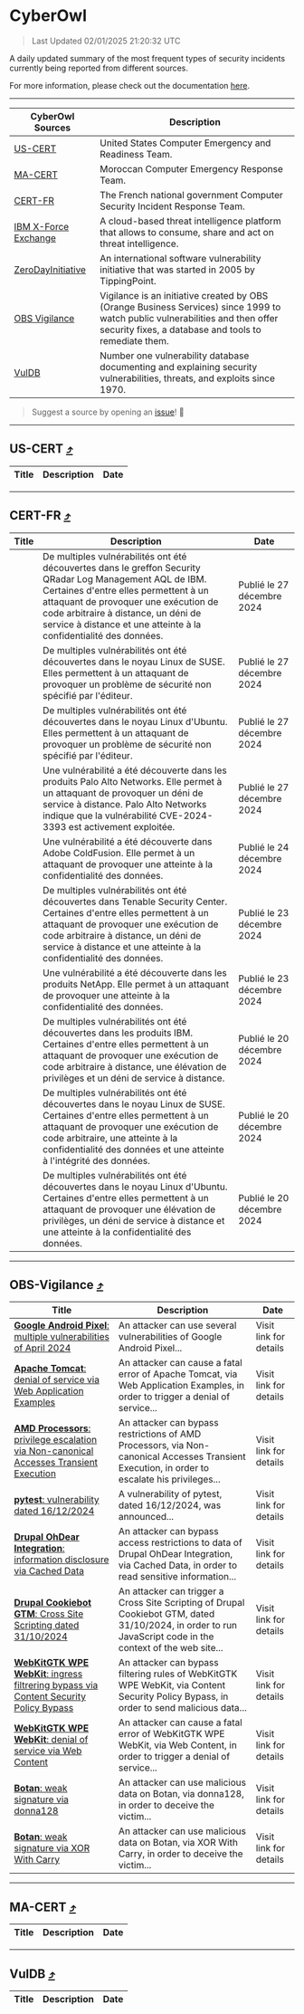 
 <div id='top'></div>

# CyberOwl

 > Last Updated 02/01/2025 21:20:32 UTC
 
 A daily updated summary of the most frequent types of security incidents currently being reported from different sources.
 
 For more information, please check out the documentation [here](./docs/README.md).
 
 ---
 |CyberOwl Sources|Description|
 |---|---|
 |[US-CERT](#us-cert-arrow_heading_up)|United States Computer Emergency and Readiness Team.|
 |[MA-CERT](#ma-cert-arrow_heading_up)|Moroccan Computer Emergency Response Team.|
 |[CERT-FR](#cert-fr-arrow_heading_up)|The French national government Computer Security Incident Response Team.|
 |[IBM X-Force Exchange](#ibmcloud-arrow_heading_up)|A cloud-based threat intelligence platform that allows to consume, share and act on threat intelligence.|
 |[ZeroDayInitiative](#zerodayinitiative-arrow_heading_up)|An international software vulnerability initiative that was started in 2005 by TippingPoint.|
 |[OBS Vigilance](#obs-vigilance-arrow_heading_up)|Vigilance is an initiative created by OBS (Orange Business Services) since 1999 to watch public vulnerabilities and then offer security fixes, a database and tools to remediate them.|
 |[VulDB](#vuldb-arrow_heading_up)|Number one vulnerability database documenting and explaining security vulnerabilities, threats, and exploits since 1970.|
 
 > Suggest a source by opening an [issue](https://github.com/karimhabush/cyberowl/issues)! :raised_hands:
 ---

## US-CERT [:arrow_heading_up:](#cyberowl)

 |Title|Description|Date|
 |---|---|---|
 
 ---

## CERT-FR [:arrow_heading_up:](#cyberowl)

 |Title|Description|Date|
 |---|---|---|
 |[](https://www.cert.ssi.gouv.fr/avis/CERTFR-2024-AVI-1110/)|De multiples vulnérabilités ont été découvertes dans le greffon Security QRadar Log Management AQL de IBM. Certaines d'entre elles permettent à un attaquant de provoquer une exécution de code arbitraire à distance, un déni de service à distance et une atteinte à la confidentialité des données.|Publié le 27 décembre 2024|
 |[](https://www.cert.ssi.gouv.fr/avis/CERTFR-2024-AVI-1109/)|De multiples vulnérabilités ont été découvertes dans le noyau Linux de SUSE. Elles permettent à un attaquant de provoquer un problème de sécurité non spécifié par l'éditeur.|Publié le 27 décembre 2024|
 |[](https://www.cert.ssi.gouv.fr/avis/CERTFR-2024-AVI-1108/)|De multiples vulnérabilités ont été découvertes dans le noyau Linux d'Ubuntu. Elles permettent à un attaquant de provoquer un problème de sécurité non spécifié par l'éditeur.|Publié le 27 décembre 2024|
 |[](https://www.cert.ssi.gouv.fr/avis/CERTFR-2024-AVI-1107/)|Une vulnérabilité a été découverte dans les produits Palo Alto Networks. Elle permet à un attaquant de provoquer un déni de service à distance. Palo Alto Networks indique que la vulnérabilité CVE-2024-3393 est activement exploitée.|Publié le 27 décembre 2024|
 |[](https://www.cert.ssi.gouv.fr/avis/CERTFR-2024-AVI-1106/)|Une vulnérabilité a été découverte dans Adobe ColdFusion. Elle permet à un attaquant de provoquer une atteinte à la confidentialité des données.|Publié le 24 décembre 2024|
 |[](https://www.cert.ssi.gouv.fr/avis/CERTFR-2024-AVI-1105/)|De multiples vulnérabilités ont été découvertes dans Tenable Security Center. Certaines d'entre elles permettent à un attaquant de provoquer une exécution de code arbitraire à distance, un déni de service à distance et une atteinte à la confidentialité des données.|Publié le 23 décembre 2024|
 |[](https://www.cert.ssi.gouv.fr/avis/CERTFR-2024-AVI-1104/)|Une vulnérabilité a été découverte dans les produits NetApp. Elle permet à un attaquant de provoquer une atteinte à la confidentialité des données.|Publié le 23 décembre 2024|
 |[](https://www.cert.ssi.gouv.fr/avis/CERTFR-2024-AVI-1103/)|De multiples vulnérabilités ont été découvertes dans les produits IBM. Certaines d'entre elles permettent à un attaquant de provoquer une exécution de code arbitraire à distance, une élévation de privilèges et un déni de service à distance.|Publié le 20 décembre 2024|
 |[](https://www.cert.ssi.gouv.fr/avis/CERTFR-2024-AVI-1102/)|De multiples vulnérabilités ont été découvertes dans le noyau Linux de SUSE. Certaines d'entre elles permettent à un attaquant de provoquer une exécution de code arbitraire, une atteinte à la confidentialité des données et une atteinte à l'intégrité des données.|Publié le 20 décembre 2024|
 |[](https://www.cert.ssi.gouv.fr/avis/CERTFR-2024-AVI-1101/)|De multiples vulnérabilités ont été découvertes dans le noyau Linux d'Ubuntu. Certaines d'entre elles permettent à un attaquant de provoquer une élévation de privilèges, un déni de service à distance et une atteinte à la confidentialité des données.|Publié le 20 décembre 2024|
 
 ---

## OBS-Vigilance [:arrow_heading_up:](#cyberowl)

 |Title|Description|Date|
 |---|---|---|
 |[<a href="https://vigilance.fr/vulnerability/Google-Android-Pixel-multiple-vulnerabilities-of-April-2024-43935" class="noirorange"><b>Google Android  Pixel</b>: multiple vulnerabilities of April 2024</a>](https://vigilance.fr/vulnerability/Google-Android-Pixel-multiple-vulnerabilities-of-April-2024-43935)|An attacker can use several vulnerabilities of Google Android  Pixel...|Visit link for details|
 |[<a href="https://vigilance.fr/vulnerability/Apache-Tomcat-denial-of-service-via-Web-Application-Examples-45918" class="noirorange"><b>Apache Tomcat</b>: denial of service via Web Application Examples</a>](https://vigilance.fr/vulnerability/Apache-Tomcat-denial-of-service-via-Web-Application-Examples-45918)|An attacker can cause a fatal error of Apache Tomcat, via Web Application Examples, in order to trigger a denial of service...|Visit link for details|
 |[<a href="https://vigilance.fr/vulnerability/AMD-Processors-privilege-escalation-via-Non-canonical-Accesses-Transient-Execution-45507" class="noirorange"><b>AMD Processors</b>: privilege escalation via Non-canonical Accesses Transient Execution</a>](https://vigilance.fr/vulnerability/AMD-Processors-privilege-escalation-via-Non-canonical-Accesses-Transient-Execution-45507)|An attacker can bypass restrictions of AMD Processors, via Non-canonical Accesses Transient Execution, in order to escalate his privileges...|Visit link for details|
 |[<a href="https://vigilance.fr/vulnerability/pytest-vulnerability-dated-16-12-2024-45908" class="noirorange"><b>pytest</b>: vulnerability dated 16/12/2024</a>](https://vigilance.fr/vulnerability/pytest-vulnerability-dated-16-12-2024-45908)|A vulnerability of pytest, dated 16/12/2024, was announced...|Visit link for details|
 |[<a href="https://vigilance.fr/vulnerability/Drupal-OhDear-Integration-information-disclosure-via-Cached-Data-45501" class="noirorange"><b>Drupal OhDear Integration</b>: information disclosure via Cached Data</a>](https://vigilance.fr/vulnerability/Drupal-OhDear-Integration-information-disclosure-via-Cached-Data-45501)|An attacker can bypass access restrictions to data of Drupal OhDear Integration, via Cached Data, in order to read sensitive information...|Visit link for details|
 |[<a href="https://vigilance.fr/vulnerability/Drupal-Cookiebot-GTM-Cross-Site-Scripting-dated-31-10-2024-45500" class="noirorange"><b>Drupal Cookiebot GTM</b>: Cross Site Scripting dated 31/10/2024</a>](https://vigilance.fr/vulnerability/Drupal-Cookiebot-GTM-Cross-Site-Scripting-dated-31-10-2024-45500)|An attacker can trigger a Cross Site Scripting of Drupal Cookiebot GTM, dated 31/10/2024, in order to run JavaScript code in the context of the web site...|Visit link for details|
 |[<a href="https://vigilance.fr/vulnerability/WebKitGTK-WPE-WebKit-ingress-filtrering-bypass-via-Content-Security-Policy-Bypass-45499" class="noirorange"><b>WebKitGTK  WPE WebKit</b>: ingress filtrering bypass via Content Security Policy Bypass</a>](https://vigilance.fr/vulnerability/WebKitGTK-WPE-WebKit-ingress-filtrering-bypass-via-Content-Security-Policy-Bypass-45499)|An attacker can bypass filtering rules of WebKitGTK  WPE WebKit, via Content Security Policy Bypass, in order to send malicious data...|Visit link for details|
 |[<a href="https://vigilance.fr/vulnerability/WebKitGTK-WPE-WebKit-denial-of-service-via-Web-Content-45497" class="noirorange"><b>WebKitGTK  WPE WebKit</b>: denial of service via Web Content</a>](https://vigilance.fr/vulnerability/WebKitGTK-WPE-WebKit-denial-of-service-via-Web-Content-45497)|An attacker can cause a fatal error of WebKitGTK  WPE WebKit, via Web Content, in order to trigger a denial of service...|Visit link for details|
 |[<a href="https://vigilance.fr/vulnerability/Botan-weak-signature-via-donna128-45496" class="noirorange"><b>Botan</b>: weak signature via donna128</a>](https://vigilance.fr/vulnerability/Botan-weak-signature-via-donna128-45496)|An attacker can use malicious data on Botan, via donna128, in order to deceive the victim...|Visit link for details|
 |[<a href="https://vigilance.fr/vulnerability/Botan-weak-signature-via-XOR-With-Carry-45495" class="noirorange"><b>Botan</b>: weak signature via XOR With Carry</a>](https://vigilance.fr/vulnerability/Botan-weak-signature-via-XOR-With-Carry-45495)|An attacker can use malicious data on Botan, via XOR With Carry, in order to deceive the victim...|Visit link for details|
 
 ---

## MA-CERT [:arrow_heading_up:](#cyberowl)

 |Title|Description|Date|
 |---|---|---|
 
 ---

## VulDB [:arrow_heading_up:](#cyberowl)

 |Title|Description|Date|
 |---|---|---|
 